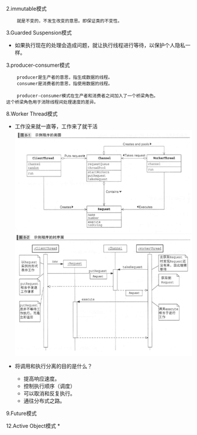 2.immutable模式
~~~~~~~~~~~~~~~~~~~~~~~~~~~~~~~~~~~~~~~~~
    就是不变的，不发生改变的意思。即保证类的不变性。
~~~~~~~~~~~~~~~~~~~~~~~~~~~~~~~~~~~~~~~~~

3.Guarded Suspension模式
* 如果执行现在的处理会造成问题，就让执行线程进行等待，以保护个人隐私一样。

3.producer-consumer模式
~~~~~~~~~~~~~~~~~~~~~~~~~~~~~~~~~~~~~~~~~
    producer是生产者的意思，指生成数据的线程。
    consumer是消费者的意思，指使用数据的线程。

    producer-consumer模式在生产者和消费者之间加入了一个桥梁角色。
这个桥梁角色用于消除线程间处理速度的差异。
~~~~~~~~~~~~~~~~~~~~~~~~~~~~~~~~~~~~~~~~~
8.Worker Thread模式
* 工作没来就一直等，工作来了就干活
  ![例子类图](imgs/类图.jpg)
  ![例子时序图](imgs/时序图.jpg)

*  将调用和执行分离的目的是什么？
    * 提高响应速度。
    * 控制执行顺序（调度）
    * 可以取消和反复执行。
    * 通往分布式之路。 
    
9.Future模式


12.Active Object模式
* 